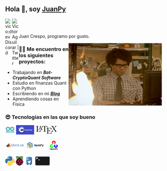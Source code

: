 ## Hola 👋, soy [JuanPy](https://medium.com/@RadIONTech)

<a href="https://discord.gg/jtYHaQ8SvF">
  <img align="left" alt="vico:dev Discord" width="22px" src="https://cdn.jsdelivr.net/npm/simple-icons@v3/icons/discord.svg" />
</a>


<a href="https://twitter.com/RadIONtech">
  <img align="left" alt="Victor Aguilar | Twitter" width="22px" src="https://cdn.jsdelivr.net/npm/simple-icons@v3/icons/twitter.svg" />
</a>



<br /><br />

Juan Crespo, programo por gusto.

<img align="right" alt="GIF" src="./images/200.gif" width="300" height="200" />

### 👨‍💻 Me encuentro en los siguientes proyectos:
- Trabajando en ***Bot-CryptoQuant Software***
- Estudio en finanzas Quant con Python
- Escribiendo en mi ***[Blog](https://medium.com/@RadIONTech)***
- Aprendiendo cosas en Física


### 😎 Tecnologías en las que soy bueno

<code><img alt="Arduino" height="30px" src="./images/arduino.png"/></code>
<code><img alt="C pure" height="30px" src="./images/c.png"/></code>
<code><img alt="Latex" height="30px" src="./images/latex.png"/></code>
<br /><br />
<code><img alt="Matlab" height="30px" src="./images/matlab.png"/></code>
<code><img alt="Numpy" height="30px" src="./images/numpy.png"/></code>
<code><img alt="Open  CV" height="30px" src="./images/opencv.png"/></code>
<br /><br />
<code><img alt="Pytho" height="30px" src="./images/python.png"/></code>
<code><img alt="Raspberry Pi" height="30px" src="./images/rpi.png"/></code>
<code><img alt="Telegram Bots" height="30px" src="./images/telebot.png"/></code>
<code><img alt="Linux Systems" height="30px" src="./images/unix.png"/></code>

<br /><br />
